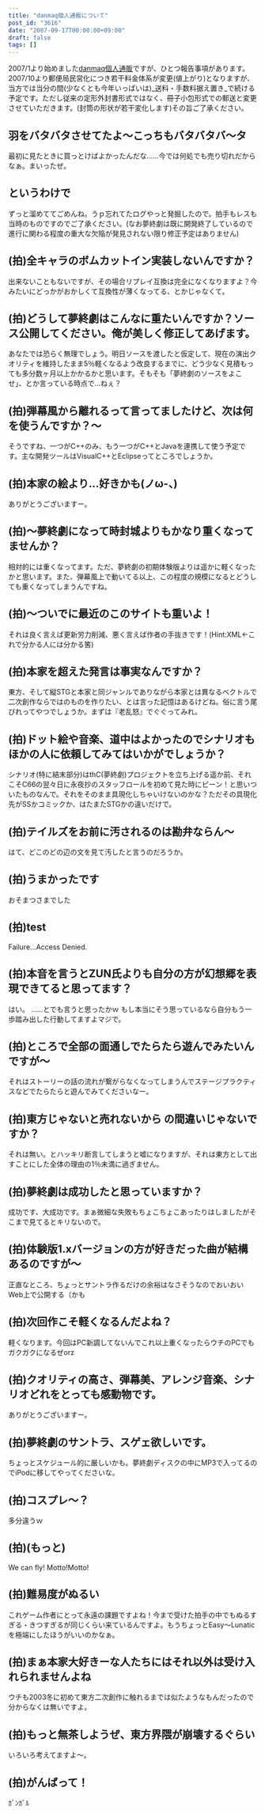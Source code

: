 ```yaml
---
title: "danmaq個人通販について"
post_id: "3616"
date: "2007-09-17T00:00:00+09:00"
draft: false
tags: []
---
```



2007/1より始めました[danmaq個人通販](http://e.danmaq.com/)ですが、ひとつ報告事項があります。 2007/10より郵便局民営化につき若干料金体系が変更(値上がり)となりますが、当方では当分の間(少なくとも今年いっぱいは)_送料・手数料据え置き_で続ける予定です。ただし従来の定形外封書形式ではなく、冊子小包形式での郵送と変更させていただきます。(封筒の形状が若干変化します)その旨ご了承ください。
## 羽をバタバタさせてたよ～こっちもバタバタバ～タ
最初に見たときに買っとけばよかったんだな……今では何処でも売り切れだからなぁ。まいったぜ。
## というわけで
ずっと溜めててごめんね。うｐ忘れてたログやっと発掘したので。拍手もレスも当時のものですのでご了承ください。(なお夢終劇は既に開発終了しているので進行に関わる程度の重大な欠陥が発見されない限り修正予定はありません)
## (拍)全キャラのボムカットイン実装しないんですか？
出来ないこともないですが、その場合リプレイ互換は完全になくなりますよ？今みたいにどっかがおかしくて互換性が薄くなってる、とかじゃなくて。
## (拍)どうして夢終劇はこんなに重たいんですか？ソース公開してください。俺が美しく修正してあげます。
あなたでは恐らく無理でしょう。明日ソースを渡したと仮定して、現在の演出クオリティを維持したまま5％軽くなるよう改良するまでに、どう少なく見積もっても多分数ヶ月以上かかるかと思います。そもそも「夢終劇のソースをよこせ」、とか言っている時点で…ねぇ？
## (拍)弾幕風から離れるって言ってましたけど、次は何を使うんですか？～
そうですね、一つがC++のみ、もう一つがC++とJavaを連携して使う予定です。主な開発ツールはVisualC++とEclipseってところでしょうか。
## (拍)本家の絵より...好きかも(ノω-、)
ありがとうございますー。
## (拍)～夢終劇になって時封城よりもかなり重くなってませんか？
相対的には重くなってます。ただ、夢終劇の初期体験版よりは遥かに軽くなったかと思います。また、弾幕風上で動いてる以上、この程度の規模になるとどうしても重くなってしまうんですね。
## (拍)～ついでに最近のこのサイトも重いよ！
それは良く言えば更新労力削減、悪く言えば作者の手抜きです！(Hint:XML←これで分かる人には分かる筈)
## (拍)本家を超えた発言は事実なんですか？
東方、そして縦STGと本家と同ジャンルでありながら本家とは異なるベクトルで二次創作ならではのものを作りたい、とは言った記憶はあるけどね。俗に言う尾びれってやつでしょうか。まずは『老乱怒』でぐぐってみれ。
## (拍)ドット絵や音楽、道中はよかったのでシナリオもほかの人に依頼してみてはいかがでしょうか？
シナリオ(特に結末部分)はthC(夢終劇)プロジェクトを立ち上げる遥か前、それこそC66の翌々日に永夜抄のスタッフロールを初めて見た時にピーン！と思いついたものなんで。それをそのまま具現化しちゃいけないのかな？ただその具現化先がSSかコミックか、はたまたSTGかの違いだけで。
## (拍)テイルズをお前に汚されるのは勘弁ならん～
はて、どこのどの辺の文を見て汚したと言うのだろうか。
## (拍)うまかったです
おそまつさまでした
## (拍)test
Failure...Access Denied.
## (拍)本音を言うとZUN氏よりも自分の方が幻想郷を表現できてると思ってます？
はい。 ……とでも言うと思ったかｗ もし本当にそう思っているなら自分もう一歩踏み出した行動してますよマジで。
## (拍)ところで全部の面通しでたらたら遊んでみたいんですが～
それはストーリーの話の流れが繋がらなくなってしまうんでステージプラクティスなどでたらたらと遊んでみてくださいなー。
## (拍)東方じゃないと売れないから の間違いじゃないですか？
それは無い。とハッキリ断言してしまうと嘘になりますが、それは東方として出すことにした全体の理由の1％未満に過ぎません。
## (拍)夢終劇は成功したと思っていますか？
成功です、大成功です。まぁ微細な失敗もちょこちょこあったりはしましたがそこまで見てるとキリないので。
## (拍)体験版1.xバージョンの方が好きだった曲が結構あるのですが～
正直なところ、ちょっとサントラ作るだけの余裕はなさそうなのでおいおいWeb上で公開する（かも
## (拍)次回作こそ軽くなるんだよね？
軽くなります。今回はPC新調してないんでこれ以上重くなったらウチのPCでもガクガクになるぜorz
## (拍)クオリティの高さ、弾幕美、アレンジ音楽、シナリオどれをとっても感動物です。
ありがとうございますー。
## (拍)夢終劇のサントラ、スゲェ欲しいです。
ちょっとスケジュール的に厳しいかも。夢終劇ディスクの中にMP3で入ってるのでiPodに移してやってくださいな。
## (拍)コスプレ～？
多分違うｗ
## (拍)(もっと)
We can fly! Motto!Motto!
## (拍)難易度がぬるい
これゲーム作者にとって永遠の課題ですよね！今まで受けた拍手の中でもぬるすぎる・きつすぎるが同じくらい来ているんですよ。もうちょっとEasy～Lunaticを極端にしたほうがいいのかなぁ。
## (拍)まぁ本家大好きーな人たちにはそれ以外は受け入れられませんよね
ウチも2003冬に初めて東方二次創作に触れるまでは似たようなもんだったので分からなくは無いですよ。
## (拍)もっと無茶しようぜ、東方界隈が崩壊するぐらい
いろいろ考えてますよ～。
## (拍)がんばって！
ｶﾞﾝｶﾞﾙ
